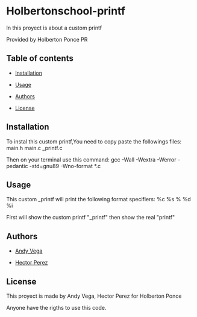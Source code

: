 # Holbertonschool-printf

In this proyect is about a custom printf

Provided by Holberton Ponce PR

## Table of contents

- [Installation](#installation)

- [Usage](#usage)

- [Authors](#authors)

- [License](#license)

## Installation

To instal this custom printf,You need to copy paste the followings files: main.h main.c _printf.c  

Then on your terminal use this command: gcc -Wall -Wextra -Werror -pedantic -std=gnu89 -Wno-format *.c


## Usage

This custom _printf will print the following format specifiers: %c %s % %d %i

First will show the custom printf "_printf" then show the real "printf"

## Authors

- [Andy Vega](https://github.com/andyavl)

- [Hector Perez](https://github.com/HectorPR4546)

## License

This proyect is made by Andy Vega, Hector Perez for Holberton Ponce

Anyone have the rigths to use this code.


